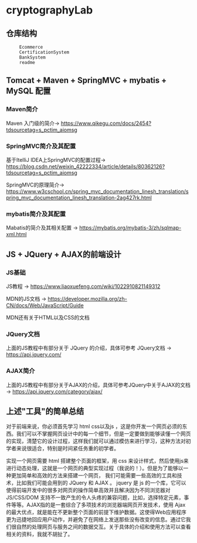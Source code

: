 # cryptographyLab

## 仓库结构
         Ecommerce
         CertificationSystem
         BankSystem
         readme
## Tomcat + Maven + SpringMVC + mybatis + MySQL 配置

### Maven简介
Maven 入门级的简介-> https://www.qikegu.com/docs/2454?tdsourcetag=s_pctim_aiomsg

### SpringMVC简介及其配置
基于ItelliJ IDEA上SpringMVC的配置过程-> https://blog.csdn.net/weixin_42222334/article/details/80362126?tdsourcetag=s_pctim_aiomsg

SpringMVC的原理简介-> https://www.w3cschool.cn/spring_mvc_documentation_linesh_translation/spring_mvc_documentation_linesh_translation-2ag427rk.html

### mybatis简介及其配置
Mabatis的简介及其相关配置 -> https://mybatis.org/mybatis-3/zh/sqlmap-xml.html

## JS + JQuery + AJAX的前端设计

### JS基础
JS教程 -> https://www.liaoxuefeng.com/wiki/1022910821149312

MDN的JS文档 -> https://developer.mozilla.org/zh-CN/docs/Web/JavaScript/Guide

MDN还有关于HTML以及CSS的文档

### JQuery文档

上面的JS教程中有部分关于 JQuery 的介绍，具体可参考 JQuery文档 -> https://api.jquery.com/


### AJAX简介

上面的JS教程中有部分关于AJAX的介绍，具体可参考JQuery中关于AJAX的文档 -> https://api.jquery.com/category/ajax/

## 上述"工具"的简单总结
对于前端来说，你必须首先学习 html css以及js ，这是你开发一个网页必须的东西。我们可以不掌握网页设计中的每一个细节，但是一定要做到能够读懂一个网页的实现，清楚它的设计过程，这样我们就可以通过模仿来进行学习，这种方法对初学者来说很适合，特别是时间紧任务重的初学者。

实现一个网页需要 html 搭建整个页面的框架，用 css 来设计样式，然后使用js来进行动态处理，这就是一个网页的典型实现过程（我说的！）。但是为了能够以一种更加简单和高效的方法来搭建一个网页， 我们可能需要一些高效的工具和技术，比如我们可能会用到的 JQuery 和 AJAX 。 jquery 是 js 的一个库，它可以使得前端开发中的很多对网页的操作简单高效并且解决因为不同浏览器对 JS/CSS/DOM 支持不一致产生的令人头疼的兼容问题，比如，选择特定元素，事件等等。AJAX指的是一套综合了多项技术的浏览器端网页开发技术，使用 Ajax 的最大优点，就是能在不更新整个页面的前提下维护数据。这使得Web应用程序更为迅捷地回应用户动作，并避免了在网络上发送那些没有改变的信息。通过它我们很自然的处理网页与服务之间的数据交互。关于具体的介绍和使用方法可以查看相关的资料，我就不胡扯了。

### 






























